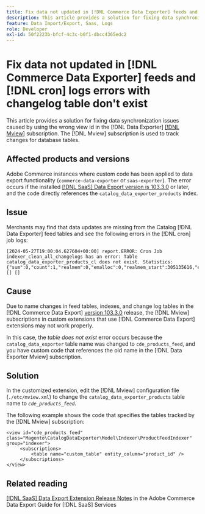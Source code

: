 ```yaml
---
title: Fix data not updated in [!DNL Commerce Data Exporter] feeds and [!DNL cron] logs errors with changelog table don't exist
description: This article provides a solution for fixing data synchronization issues caused by using of wrong view id in [!DNL Commerce Data Exporter mview] subscription.
feature: Data Import/Export, Saas, Logs
role: Developer
exl-id: 50f2223b-bfcf-4c3c-b0f1-dbcc4365edc2
---
```

# Fix data not updated in [!DNL Commerce Data Exporter] feeds and [!DNL cron] logs errors with changelog table don't exist

This article provides a solution for fixing data synchronization issues caused by using the wrong view id in the [!DNL Data Exporter] [[!DNL Mview]](https://developer.adobe.com/commerce/php/development/components/indexing/#mview) subscription. The [!DNL Mview] subscription is used to track changes for database tables.

## Affected products and versions

Adobe Commerce instances where custom code has been applied to data export functionality (`commerce-data-exporter` or `saas-exporter`). The error occurs if the installed [[!DNL SaaS] Data Export version is 103.3.0](https://experienceleague.adobe.com/en/docs/commerce-merchant-services/saas-data-export/release-notes#release-6) or later, and the code directly references the `catalog_data_exporter_products` index.

## Issue

Merchants may find that data updates are missing from the Catalog [!DNL Data Exporter] feed tables and see the following errors in the [!DNL cron] job logs:

```
[2024-05-27T19:00:04.627604+00:00] report.ERROR: Cron Job indexer_clean_all_changelogs has an error: Table catalog_data_exporter_products_cl does not exist. Statistics: {"sum":0,"count":1,"realmem":0,"emalloc":0,"realmem_start":305135616,"emalloc_start":283210384} [] [] 
```

## Cause

Due to name changes in feed tables, indexes, and change log tables in the [!DNL Commerce Data Export] [version 103.3.0](https://experienceleague.adobe.com/en/docs/commerce-merchant-services/saas-data-export/release-notes#release-9) release, the [!DNL Mview] subscriptions in custom extensions that use [!DNL Commerce Data Export] extensions may not work properly.

In this case, the *table does not exist* error occurs because the `catalog_data_exporter` table name was changed to `cde_products_feed`, and you have custom code that references the old name in the [!DNL Data Exporter Mview] subscription.

## Solution

In the customized extension, edit the [!DNL Mview] configuration file (```./etc/mview.xml```) to change the `catalog_data_exporter_products` table name to *`cde_products_feed`*.  

The following example shows the code that specifies the tables tracked by the [!DNL Mview] subscription:

```
<view id="cde_products_feed" class="Magento\CatalogDataExporter\Model\Indexer\ProductFeedIndexer" group="indexer">
     <subscriptions>
         <table name="custom_table" entity_column="product_id" />
     </subscriptions>
</view>
```
 
## Related reading

[[!DNL SaaS] Data Export Extension Release Notes](https://experienceleague.adobe.com/en/docs/commerce-merchant-services/saas-data-export/release-notes) in the Adobe Commerce Data Export Guide for [!DNL SaaS] Services
